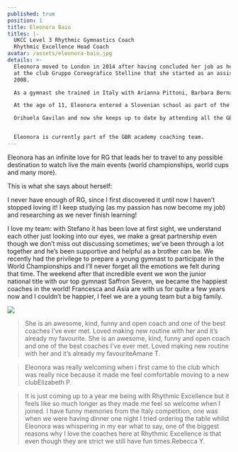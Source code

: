 ```yaml
---
published: true
position: 1
title: Eleonora Baio
titles: |-
  UKCC Level 3 Rhythmic Gymnastics Coach
  Rhythmic Excellence Head Coach
avatar: /assets/eleonora-baio.jpg
details: >-
  Eleonora moved to London in 2014 after having concluded her job as head coach
  at the club Gruppo Coreografico Stelline that she started as an assistant in
  2008. 

  As a gymnast she trained in Italy with Arianna Pittoni, Barbara Bernardo and Monica Visintin (former Italian National Team gymnast) at the club Societa' ginnastica Triestina (one of the most prestigious multi sports society with more than 100 years of activity).

  At the age of 11, Eleonora entered a Slovenian school as part of the Squad team of Olga Pavletic and Branka Vajngerl (Olympic Slovenian Brevet Judge). As a coach, she has attended countless courses, workshops and masterclasses, having the privilege to be taught by Maura Rota, Luca Zanforlini, Stefan Ivanov and Ruben

  Orihuela Gavilan and now she keeps up to date by attending all the GBR and English national squad training camps led by Maria Gateva (former Bulgarian champion) and ballet coach Suzanne Haslam.


  Eleonora is currently part of the GBR academy coaching team.
---
```

Eleonora has an infinite love for RG that leads her to travel to any possible destination to watch live the main events (world championships, world cups and many more).

This is what she says about herself:

I never have enough of RG, since I first discovered it until now I haven’t stopped loving it! I keep studying (as my passion has now become my job) and researching as we never finish learning!

I love my team: with Stefano it has been love at first sight, we understand each other just looking into our eyes, we make a great partnership even though we don’t miss out discussing sometimes; we’ve been through a lot together and he’s been supportive and helpful as a brother can be. We recently had the privilege to prepare a young gymnast to participate in the World Championships and I’ll never forget all the emotions we felt during that time. The weekend after that incredible event we won the junior national title with our top gymnast Saffron Severn, we became the happiest coaches in the world!
Francesca and Asia are with us for quite a few years now and I couldn’t be happier, I feel we are a young team but a big family. 

![](/assets/img_1821.jpg)

<blockquote class="otro-blockquote">She is an awesome, kind, funny and open coach and one of the best coaches I’ve ever met. Loved making new routine with her and it’s already my favourite. She is an awesome, kind, funny and open coach and one of the best coaches I’ve ever met. Loved making new routine with her and it’s already my favourite<span>Amane T.</span></blockquote>

<blockquote class="otro-blockquote">Eleonora was really welcoming when i first came to the club which was really nice because it made me feel comfortable moving to a new club<span>Elizabeth P.</span></blockquote>

<blockquote class="otro-blockquote">It is just coming up to a year me being with Rhythmic Excellence but it feels like so much longer as they made me feel so welcome when I joined. I have funny memories from the Italy competition, one was when we were having dinner one night I tried ordering the table whilst Eleonora was whispering in my ear what to say, one of the biggest reasons why I love the coaches here at Rhythmic Excellence is that even though they are strict we still have fun times.<span>Rebecca Y.</span></blockquote>